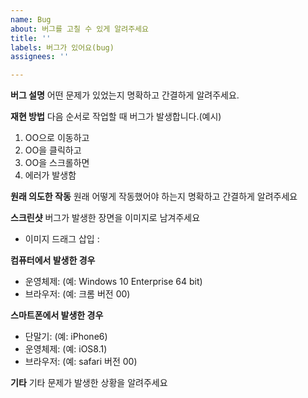 ```yaml
---
name: Bug
about: 버그를 고칠 수 있게 알려주세요
title: ''
labels: 버그가 있어요(bug)
assignees: ''

---
```


**버그 설명**
어떤 문제가 있었는지 명확하고 간결하게 알려주세요.

**재현 방법**
다음 순서로 작업할 때 버그가 발생합니다.(예시)
1. OO으로 이동하고
2. OO을 클릭하고
3. OO을 스크롤하면
4. 에러가 발생함

**원래 의도한 작동**
원래 어떻게 작동했어야 하는지 명확하고 간결하게 알려주세요

**스크린샷**
버그가 발생한 장면을 이미지로 남겨주세요

- 이미지 드래그 삽입 :  

**컴퓨터에서 발생한 경우**
- 운영체제: (예: Windows 10 Enterprise 64 bit)
- 브라우저: (예: 크롬 버전 00)

**스마트폰에서 발생한 경우**
- 단말기: (예: iPhone6)
- 운영체제: (예: iOS8.1)
- 브라우저: (예: safari 버전 00)

**기타**
기타 문제가 발생한 상황을 알려주세요

